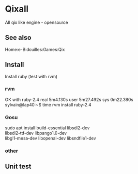 # Qixall

All qix like engine - opensource

## See also

Home:e-Bidouilles:Games:Qix


## Install
Install ruby (test with rvm)

### rvm
OK with ruby-2.4
real  5m4.130s
user  5m27.492s
sys 0m22.380s
sylvain@lap40:~$ time rvm install ruby-2.4

### Gosu
sudo apt  install build-essential libsdl2-dev \
                  libsdl2-ttf-dev libpango1.0-dev \
                  libgl1-mesa-dev libopenal-dev libsndfile1-dev

### other

## Unit test
